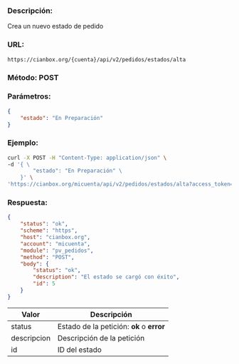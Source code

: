 ### Descripción:

Crea un nuevo estado de pedido

### URL:

`https://cianbox.org/{cuenta}/api/v2/pedidos/estados/alta`

### Método: POST

### Parámetros:
```json
{
    "estado": "En Preparación"
}
```

### Ejemplo:
```bash
curl -X POST -H "Content-Type: application/json" \
-d '{ \
        "estado": "En Preparación" \
    }' \
'https://cianbox.org/micuenta/api/v2/pedidos/estados/alta?access_token=CBX_AT-TcIHdWOvdpIMNsXG...'
```
### Respuesta:
```json
{
    "status": "ok",
    "scheme": "https",
    "host": "cianbox.org",
    "account": "micuenta",
    "module": "pv_pedidos",
    "method": "POST",
    "body": {
        "status": "ok",
        "description": "El estado se cargó con éxito",
        "id": 5
    }
}
```
|Valor         |Descripción |
|--------------|------------|
|status        |Estado de la petición: **ok** o **error**|
|descripcion   |Descripción de la petición|
|id            |ID del estado|